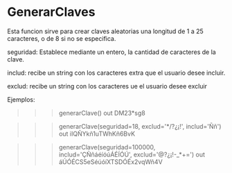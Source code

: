 # GenerarClaves
Esta funcion sirve para crear claves aleatorias una longitud
de 1 a 25 caracteres, o de 8 si no se especifica.

seguridad: Establece mediante un entero, la cantidad de caracteres de la clave.

includ: recibe un string con los caracteres extra que el usuario desee incluir.

exclud: recibe un string con los caracteres ue el usuario desee excluir 

Ejemplos:
>>>	generarClave()
out	DM23*sg8

>>>	generarClave(seguridad=18, exclud='*/?¿¡!', includ='Ññ')
out	iIQÑYkñ1uTWhKñ6BvK
	
>>> generarClave(seguridad=100000, includ='ÇÑñáéíóúÁÉÍÓÚ', exclud='@?¿¡!-_*+=')
out áÚÓÉCS5eSéúóíXTSDÓÉx2vqWñ4V
